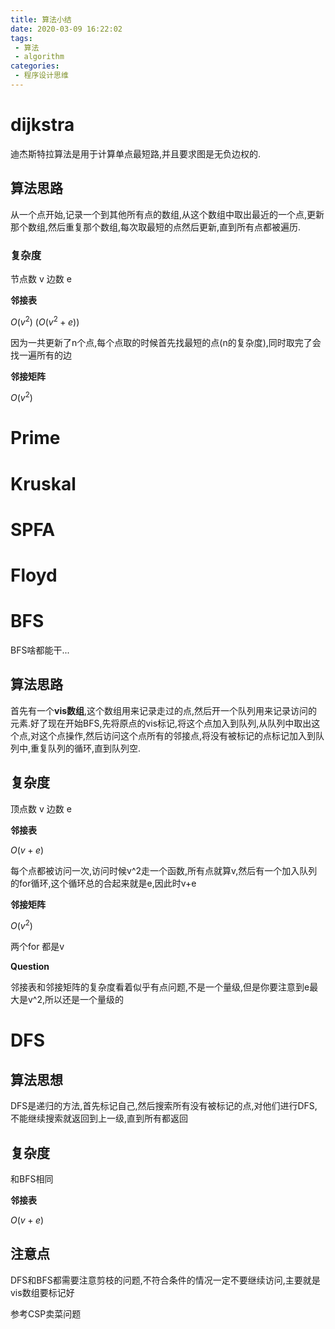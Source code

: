 ```yaml
---
title: 算法小结
date: 2020-03-09 16:22:02
tags:
 - 算法
 - algorithm
categories:
 - 程序设计思维
---
```


#  dijkstra 

迪杰斯特拉算法是用于计算单点最短路,并且要求图是无负边权的.

## 算法思路

从一个点开始,记录一个到其他所有点的数组,从这个数组中取出最近的一个点,更新那个数组,然后重复那个数组,每次取最短的点然后更新,直到所有点都被遍历.

### 复杂度

节点数 v 边数 e

**邻接表**

$O(v^2)$ ($O(v^2+e)$)

因为一共更新了n个点,每个点取的时候首先找最短的点(n的复杂度),同时取完了会找一遍所有的边

**邻接矩阵**

$O(v^2)$

# Prime

# Kruskal

# SPFA

# Floyd

# BFS

BFS啥都能干...

## 算法思路

首先有一个**vis数组**,这个数组用来记录走过的点,然后开一个队列用来记录访问的元素.好了现在开始BFS,先将原点的vis标记,将这个点加入到队列,从队列中取出这个点,对这个点操作,然后访问这个点所有的邻接点,将没有被标记的点标记加入到队列中,重复队列的循环,直到队列空.

## 复杂度

顶点数 v 边数 e

**邻接表**

$O(v+e)$

每个点都被访问一次,访问时候v^2走一个函数,所有点就算v,然后有一个加入队列的for循环,这个循环总的合起来就是e,因此时v+e

**邻接矩阵**

$O(v^2)$

两个for 都是v

**Question**

邻接表和邻接矩阵的复杂度看着似乎有点问题,不是一个量级,但是你要注意到e最大是v^2,所以还是一个量级的

# DFS

## 算法思想

DFS是递归的方法,首先标记自己,然后搜索所有没有被标记的点,对他们进行DFS,不能继续搜索就返回到上一级,直到所有都返回

## 复杂度

和BFS相同

**邻接表**

$O(v+e)$

## 注意点

DFS和BFS都需要注意剪枝的问题,不符合条件的情况一定不要继续访问,主要就是vis数组要标记好

参考CSP卖菜问题